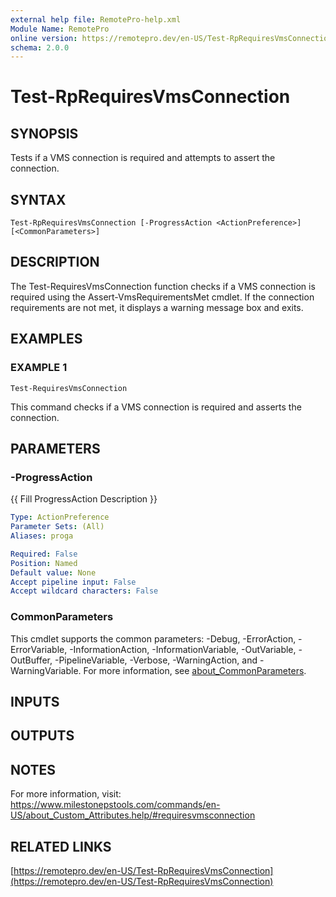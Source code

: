 ```yaml
---
external help file: RemotePro-help.xml
Module Name: RemotePro
online version: https://remotepro.dev/en-US/Test-RpRequiresVmsConnection
schema: 2.0.0
---
```


# Test-RpRequiresVmsConnection

## SYNOPSIS
Tests if a VMS connection is required and attempts to assert the connection.

## SYNTAX

```
Test-RpRequiresVmsConnection [-ProgressAction <ActionPreference>] [<CommonParameters>]
```

## DESCRIPTION
The Test-RequiresVmsConnection function checks if a VMS connection is
required using the Assert-VmsRequirementsMet cmdlet.
If the connection
requirements are not met, it displays a warning message box and exits.

## EXAMPLES

### EXAMPLE 1
```
Test-RequiresVmsConnection
```

This command checks if a VMS connection is required and asserts the
connection.

## PARAMETERS

### -ProgressAction
{{ Fill ProgressAction Description }}

```yaml
Type: ActionPreference
Parameter Sets: (All)
Aliases: proga

Required: False
Position: Named
Default value: None
Accept pipeline input: False
Accept wildcard characters: False
```

### CommonParameters
This cmdlet supports the common parameters: -Debug, -ErrorAction, -ErrorVariable, -InformationAction, -InformationVariable, -OutVariable, -OutBuffer, -PipelineVariable, -Verbose, -WarningAction, and -WarningVariable. For more information, see [about_CommonParameters](http://go.microsoft.com/fwlink/?LinkID=113216).

## INPUTS

## OUTPUTS

## NOTES
For more information, visit:
https://www.milestonepstools.com/commands/en-US/about_Custom_Attributes.help/#requiresvmsconnection

## RELATED LINKS

[https://remotepro.dev/en-US/Test-RpRequiresVmsConnection](https://remotepro.dev/en-US/Test-RpRequiresVmsConnection)

